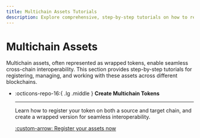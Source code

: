 ```yaml
---
title: Multichain Assets Tutorials
description: Explore comprehensive, step-by-step tutorials on how to register, manage, and work with multichain assets within the Wormhole ecosystem.
---
```


# Multichain Assets

Multichain assets, often represented as wrapped tokens, enable seamless cross-chain interoperability. This section provides step-by-step tutorials for registering, managing, and working with these assets across different blockchains.

<div class="grid cards" markdown>

-   :octicons-repo-16:{ .lg .middle } **Create Multichain Tokens**

    ---

    Learn how to register your token on both a source and target chain, and create a wrapped version for seamless interoperability.

    [:custom-arrow: Register your assets now](/docs/tutorials/by-product/multichain-assets/multichain-token/)

</div>